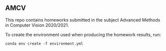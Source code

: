 ## AMCV


This repo contains homeworks submitted in the subject Advanced Methods in Computer 
Vision 2020/2021. 

To create the environment used when producing the homework results, run:
```
conda env create -f environment.yml
```
